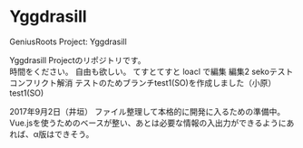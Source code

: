 # Yggdrasill
GeniusRoots Project: Yggdrasill

Yggdrasill Projectのリポジトリです。  
時間をください。
自由も欲しい。
てすとてすと
loacl で編集
編集2
sekoテスト
コンフリクト解消
テストのためブランチtest1(SO)を作成しました（小原）
test1(SO)

2017年9月2日（井垣）
ファイル整理して本格的に開発に入るための準備中。
Vue.jsを使うためのベースが整い、あとは必要な情報の入出力ができるようにあれば、α版はできそう。
